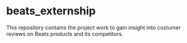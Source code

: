 # beats_externship
This repository contains the project work to gain insight into costumer reviews on Beats products and its competitors.
